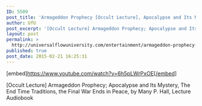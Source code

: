 ```yaml
---
ID: 5509
post_title: 'Armageddon Prophecy [Occult Lecture], Apocalypse and Its Mystery, The End Time Traditions'
author: UfU
post_excerpt: '[Occult Lecture] Armageddon Prophecy; Apocalypse and Its Mystery, The End Time Traditions, the Final War Ends in Peace, by Many P. Hall, Lecture Audiobook'
layout: post
permalink: >
  http://universalflowuniversity.com/entertainment/armageddon-prophecy-occult-lecture-apocalypse-and-its-mystery-the-end-time-traditions/
published: true
post_date: 2015-02-21 16:25:31
---
```

[embed]https://www.youtube.com/watch?v=6h5pLWrPxOE[/embed]<br>
<p>[Occult Lecture] Armageddon Prophecy; Apocalypse and Its Mystery, The End Time Traditions, the Final War Ends in Peace, by Many P. Hall, Lecture Audiobook</p>